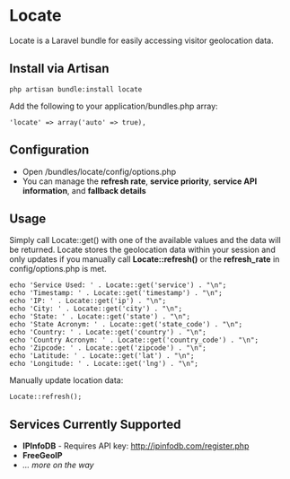 Locate
======

Locate is a Laravel bundle for easily accessing visitor geolocation data.

Install via Artisan
-------
    php artisan bundle:install locate
Add the following to your application/bundles.php array:

    'locate' => array('auto' => true),


Configuration
-------
*   Open /bundles/locate/config/options.php
*   You can manage the **refresh rate**, **service priority**, **service API information**, and **fallback details**

Usage
-------
Simply call Locate::get() with one of the available values and the data will be returned. Locate stores the geolocation data within your session and only updates if you manually call **Locate::refresh()** or the **refresh_rate** in config/options.php is met.

    echo 'Service Used: ' . Locate::get('service') . "\n";
    echo 'Timestamp: ' . Locate::get('timestamp') . "\n";
    echo 'IP: ' . Locate::get('ip') . "\n";
    echo 'City: ' . Locate::get('city') . "\n";
    echo 'State: ' . Locate::get('state') . "\n";
    echo 'State Acronym: ' . Locate::get('state_code') . "\n";
    echo 'Country: ' . Locate::get('country') . "\n";
    echo 'Country Acronym: ' . Locate::get('country_code') . "\n";
    echo 'Zipcode: ' . Locate::get('zipcode') . "\n";
    echo 'Latitude: ' . Locate::get('lat') . "\n";
    echo 'Longitude: ' . Locate::get('lng') . "\n";

Manually update location data:

    Locate::refresh();

Services Currently Supported
-------
*   **IPInfoDB** - Requires API key: http://ipinfodb.com/register.php
*   **FreeGeoIP**
*   _... more on the way_